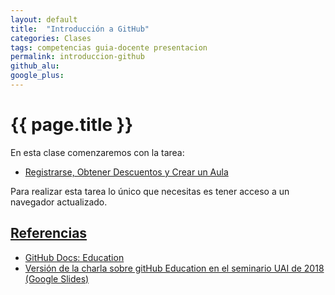 ```yaml
---
layout: default
title:  "Introducción a GitHub"
categories: Clases
tags: competencias guia-docente presentacion
permalink: introduccion-github
github_alu: 
google_plus: 
---
```


# {{ page.title }}

En esta clase comenzaremos con la tarea:

* [Registrarse, Obtener Descuentos y Crear un Aula]({{site.baseurl}}/registrarse-en-github)

Para realizar esta tarea lo único que necesitas es tener acceso a un navegador actualizado. 


## [Referencias](references)

* [GitHub Docs: Education](https://docs.github.com/en/education)
* [Versión de la charla sobre gitHub Education en el seminario UAI de 2018 (Google Slides)](https://docs.google.com/presentation/d/1LAZUS4SX7axmzEUElh2Oz2DqC1cJA6PUvb1KixJ1KWw/edit?usp=sharing)